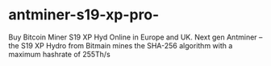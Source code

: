 # antminer-s19-xp-pro-
Buy Bitcoin Miner S19 XP Hyd Online in Europe and UK. Next gen Antminer – the S19 XP Hydro from Bitmain mines the SHA-256 algorithm with a maximum hashrate of 255Th/s
